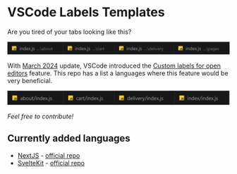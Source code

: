 # VSCode Labels Templates

Are you tired of your tabs looking like this?

![Old boring tabs](src/old-tabs.png)

With [March 2024](https://code.visualstudio.com/updates/v1_88) update, VSCode introduced the [Custom labels for open editors](https://code.visualstudio.com/updates/v1_88#_custom-labels-for-open-editors) feature. This repo has a list a languages where this feature would be very beneficial.

![New shiny tabs](src/new-tabs.png)

_Feel free to contribute!_

## Currently added languages

- [NextJS](./configs/nextjs.json) - [official repo](https://github.com/vercel/next.js)
- [SvelteKit](./configs/sveltekit.json) - [official repo](https://github.com/sveltejs/kit)
